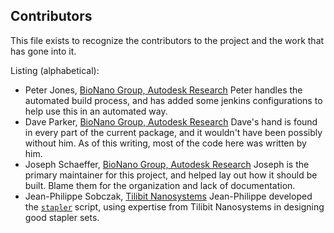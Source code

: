 Contributors
------------

This file exists to recognize the contributors to the project and the work that has gone into it. 

Listing (alphabetical):

* Peter Jones, [BioNano Group, Autodesk Research](https://bionano.autodesk.com)
  Peter handles the automated build process, and has added some jenkins configurations to help use this in an automated way.
* Dave Parker, [BioNano Group, Autodesk Research](https://bionano.autodesk.com)
  Dave's hand is found in every part of the current package, and it wouldn't have been possibly without him. As of this writing, most of the code here was written by him.
* Joseph Schaeffer, [BioNano Group, Autodesk Research](https://bionano.autodesk.com)
  Joseph is the primary maintainer for this project, and helped lay out how it should be built. Blame them for the organization and lack of documentation. 
* Jean-Philippe Sobczak, [Tilibit Nanosystems](https://www.tilibit.com/)
  Jean-Philippe developed the [`stapler`](scripts/stapler.py) script, using expertise from Tilibit Nanosystems in designing good stapler sets.



  
